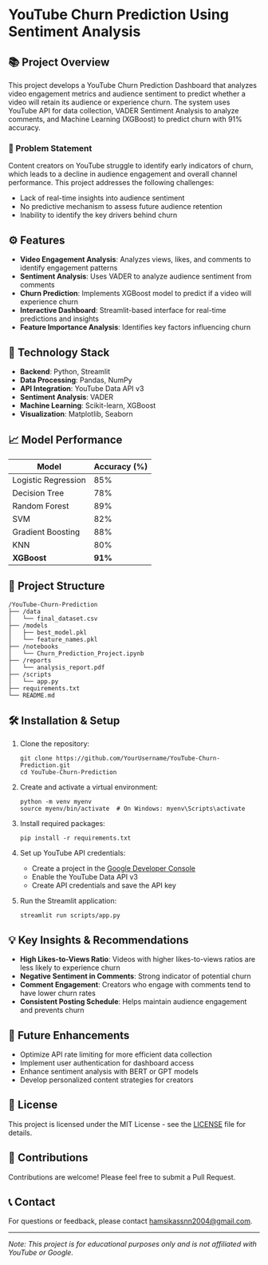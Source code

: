 # YouTube Churn Prediction Using Sentiment Analysis

## 📚 Project Overview

This project develops a YouTube Churn Prediction Dashboard that analyzes video engagement metrics and audience sentiment to predict whether a video will retain its audience or experience churn. The system uses YouTube API for data collection, VADER Sentiment Analysis to analyze comments, and Machine Learning (XGBoost) to predict churn with 91% accuracy.

### 🎯 Problem Statement

Content creators on YouTube struggle to identify early indicators of churn, which leads to a decline in audience engagement and overall channel performance. This project addresses the following challenges:

- Lack of real-time insights into audience sentiment
- No predictive mechanism to assess future audience retention
- Inability to identify the key drivers behind churn

## ⚙️ Features

- **Video Engagement Analysis**: Analyzes views, likes, and comments to identify engagement patterns
- **Sentiment Analysis**: Uses VADER to analyze audience sentiment from comments
- **Churn Prediction**: Implements XGBoost model to predict if a video will experience churn
- **Interactive Dashboard**: Streamlit-based interface for real-time predictions and insights
- **Feature Importance Analysis**: Identifies key factors influencing churn

## 🚀 Technology Stack

- **Backend**: Python, Streamlit
- **Data Processing**: Pandas, NumPy
- **API Integration**: YouTube Data API v3
- **Sentiment Analysis**: VADER
- **Machine Learning**: Scikit-learn, XGBoost
- **Visualization**: Matplotlib, Seaborn

## 📈 Model Performance

| Model | Accuracy (%) |
|-------|--------------|
| Logistic Regression | 85% |
| Decision Tree | 78% |
| Random Forest | 89% |
| SVM | 82% |
| Gradient Boosting | 88% |
| KNN | 80% |
| **XGBoost** | **91%** |

## 📁 Project Structure

```
/YouTube-Churn-Prediction
├── /data
│   └── final_dataset.csv
├── /models
│   ├── best_model.pkl
│   └── feature_names.pkl
├── /notebooks
│   └── Churn_Prediction_Project.ipynb
├── /reports
│   └── analysis_report.pdf
├── /scripts
│   └── app.py
├── requirements.txt
└── README.md
```

## 🛠️ Installation & Setup

1. Clone the repository:
   ```
   git clone https://github.com/YourUsername/YouTube-Churn-Prediction.git
   cd YouTube-Churn-Prediction
   ```

2. Create and activate a virtual environment:
   ```
   python -m venv myenv
   source myenv/bin/activate  # On Windows: myenv\Scripts\activate
   ```

3. Install required packages:
   ```
   pip install -r requirements.txt
   ```

4. Set up YouTube API credentials:
   - Create a project in the [Google Developer Console](https://console.developers.google.com/)
   - Enable the YouTube Data API v3
   - Create API credentials and save the API key

5. Run the Streamlit application:
   ```
   streamlit run scripts/app.py
   ```

## 💡 Key Insights & Recommendations

- **High Likes-to-Views Ratio**: Videos with higher likes-to-views ratios are less likely to experience churn
- **Negative Sentiment in Comments**: Strong indicator of potential churn
- **Comment Engagement**: Creators who engage with comments tend to have lower churn rates
- **Consistent Posting Schedule**: Helps maintain audience engagement and prevents churn

## 🔮 Future Enhancements

- Optimize API rate limiting for more efficient data collection
- Implement user authentication for dashboard access
- Enhance sentiment analysis with BERT or GPT models
- Develop personalized content strategies for creators

## 📄 License

This project is licensed under the MIT License - see the [LICENSE](https://github.com/Hamsika7/YouTube-Churn-Prediction/blob/main/LICENSE) file for details.

## 👥 Contributions

Contributions are welcome! Please feel free to submit a Pull Request.

## 📞 Contact

For questions or feedback, please contact [hamsikassnn2004@gmail.com](mailto:hamsikassnn2004@gmail.com).

---

*Note: This project is for educational purposes only and is not affiliated with YouTube or Google.*

